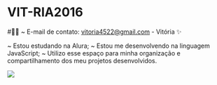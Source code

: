 # VIT-RIA2016

#💐💐 ~ 
E-mail de contato:
 vitoria4522@gmail.com - Vitória ✨

~ Estou estudando na Alura;
~ Estou me desenvolvendo na linguagem JavaScript;
~ Utilizo esse espaço para minha organização e compartilhamento dos meu projetos desenvolvidos.

![](https://pin.it/1qZulxs9F)
